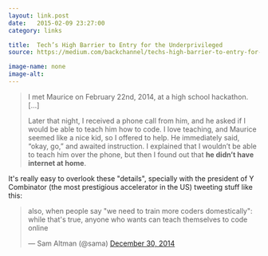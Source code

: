 ```yaml
---
layout: link.post
date:   2015-02-09 23:27:00
category: links

title:  Tech’s High Barrier to Entry for the Underprivileged
source: https://medium.com/backchannel/techs-high-barrier-to-entry-for-the-underprivileged-da254356547d

image-name: none 
image-alt:
---
```


>I met Maurice on February 22nd, 2014, at a high school hackathon. [...]
>
>Later that night, I received a phone call from him, and he asked if I would be able to teach him how to code. I love teaching, and Maurice seemed like a nice kid, so I offered to help. He immediately said, “okay, go,” and awaited instruction. I explained that I wouldn’t be able to teach him over the phone, but then I found out that **he didn’t have internet at home**.

It's really easy to overlook these "details", specially with the president of Y Combinator (the most prestigious accelerator in the US) tweeting stuff like this:

<div class="link-box__tweet">
<blockquote class="twitter-tweet" lang="en"><p>also, when people say &quot;we need to train more coders domestically&quot;: while that&#39;s true, anyone who wants can teach themselves to code online</p>&mdash; Sam Altman (@sama) <a href="https://twitter.com/sama/status/549745218371592192">December 30, 2014</a></blockquote>
<script async src="//platform.twitter.com/widgets.js" charset="utf-8"></script>
</div>
